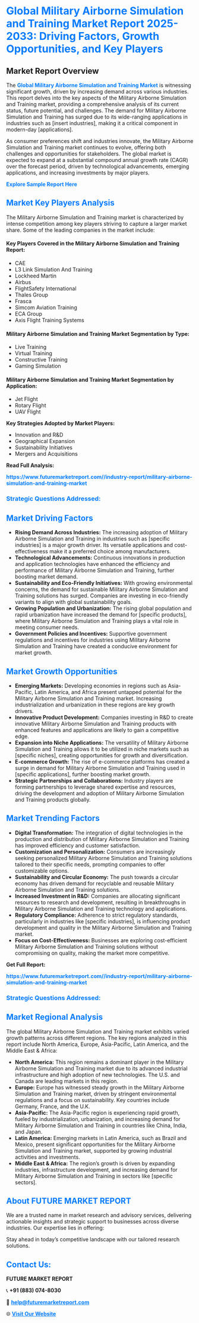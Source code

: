 <h1 style="color: #007BFF;">Global Military Airborne Simulation and Training Market Report 2025-2033: Driving Factors, Growth Opportunities, and Key Players</h1>

<section id="overview">
<h2>Market Report Overview</h2>
<p>The <a href="https://www.futuremarketreport.com//industry-report/military-airborne-simulation-and-training-market" style="color: #007BFF; text-decoration: none;"><strong>Global Military Airborne Simulation and Training Market</strong></a> is witnessing significant growth, driven by increasing demand across various industries. This report delves into the key aspects of the Military Airborne Simulation and Training market, providing a comprehensive analysis of its current status, future potential, and challenges. The demand for Military Airborne Simulation and Training has surged due to its wide-ranging applications in industries such as [insert industries], making it a critical component in modern-day [applications].</p>
<p>As consumer preferences shift and industries innovate, the Military Airborne Simulation and Training market continues to evolve, offering both challenges and opportunities for stakeholders. The global market is expected to expand at a substantial compound annual growth rate (CAGR) over the forecast period, driven by technological advancements, emerging applications, and increasing investments by major players.</p>
</section>

<section id="overview">
<p><a href="https://www.futuremarketreport.com//request-sample/reportId=63664" style="color: #007BFF; text-decoration: none;"><strong>Explore Sample Report Here</strong></a></p>
</section>

<section id="key-players">
<h2 style="color: #007BFF;">Market Key Players Analysis</h2>
<p>The Military Airborne Simulation and Training market is characterized by intense competition among key players striving to capture a larger market share. Some of the leading companies in the market include:</p>
<h4>Key Players Covered in the Military Airborne Simulation and Training Report:</h4>
<ul><li>CAE</li><li>L3 Link Simulation And Training</li><li>Lockheed Martin</li><li>Airbus</li><li>FlightSafety International</li><li>Thales Group</li><li>Frasca</li><li>Simcom Aviation Training</li><li>ECA Group</li><li>Axis Flight Training Systems</li></ul>
<h4>Military Airborne Simulation and Training Market Segmentation by Type:</h4>
<ul><li>Live Training</li><li>Virtual Training</li><li>Constructive Training</li><li>Gaming Simulation</li></ul>

<h4>Military Airborne Simulation and Training Market Segmentation by Application:</h4>
<ul><li>Jet Flight</li><li>Rotary Flight</li><li>UAV Flight</li></ul>
<p><strong>Key Strategies Adopted by Market Players:</strong></p>
<ul>
<li>Innovation and R&D</li>
<li>Geographical Expansion</li>
<li>Sustainability Initiatives</li>
<li>Mergers and Acquisitions</li>
</ul>
</section>

<section>
<p><strong>Read Full Analysis: </strong></p><a href="https://www.futuremarketreport.com//industry-report/military-airborne-simulation-and-training-market" style="color: #007BFF; text-decoration: none;"><strong>https://www.futuremarketreport.com//industry-report/military-airborne-simulation-and-training-market</strong></a>
<h3 style="color: #007BFF;">Strategic Questions Addressed:</h3>
</section>

<section id="driving-factors">
<h2 style="color: #007BFF;">Market Driving Factors</h2>
<ul>
<li><strong>Rising Demand Across Industries:</strong> The increasing adoption of Military Airborne Simulation and Training in industries such as [specific industries] is a major growth driver. Its versatile applications and cost-effectiveness make it a preferred choice among manufacturers.</li>
<li><strong>Technological Advancements:</strong> Continuous innovations in production and application technologies have enhanced the efficiency and performance of Military Airborne Simulation and Training, further boosting market demand.</li>
<li><strong>Sustainability and Eco-Friendly Initiatives:</strong> With growing environmental concerns, the demand for sustainable Military Airborne Simulation and Training solutions has surged. Companies are investing in eco-friendly variants to align with global sustainability goals.</li>
<li><strong>Growing Population and Urbanization:</strong> The rising global population and rapid urbanization have increased the demand for [specific products], where Military Airborne Simulation and Training plays a vital role in meeting consumer needs.</li>
<li><strong>Government Policies and Incentives:</strong> Supportive government regulations and incentives for industries using Military Airborne Simulation and Training have created a conducive environment for market growth.</li>
</ul>
</section>

<section id="growth-opportunities">
<h2 style="color: #007BFF;">Market Growth Opportunities</h2>
<ul>
<li><strong>Emerging Markets:</strong> Developing economies in regions such as Asia-Pacific, Latin America, and Africa present untapped potential for the Military Airborne Simulation and Training market. Increasing industrialization and urbanization in these regions are key growth drivers.</li>
<li><strong>Innovative Product Development:</strong> Companies investing in R&D to create innovative Military Airborne Simulation and Training products with enhanced features and applications are likely to gain a competitive edge.</li>
<li><strong>Expansion into Niche Applications:</strong> The versatility of Military Airborne Simulation and Training allows it to be utilized in niche markets such as [specific niches], creating opportunities for growth and diversification.</li>
<li><strong>E-commerce Growth:</strong> The rise of e-commerce platforms has created a surge in demand for Military Airborne Simulation and Training used in [specific applications], further boosting market growth.</li>
<li><strong>Strategic Partnerships and Collaborations:</strong> Industry players are forming partnerships to leverage shared expertise and resources, driving the development and adoption of Military Airborne Simulation and Training products globally.</li>
</ul>
</section>

<section id="trending-factors">
<h2 style="color: #007BFF;">Market Trending Factors</h2>
<ul>
<li><strong>Digital Transformation:</strong> The integration of digital technologies in the production and distribution of Military Airborne Simulation and Training has improved efficiency and customer satisfaction.</li>
<li><strong>Customization and Personalization:</strong> Consumers are increasingly seeking personalized Military Airborne Simulation and Training solutions tailored to their specific needs, prompting companies to offer customizable options.</li>
<li><strong>Sustainability and Circular Economy:</strong> The push towards a circular economy has driven demand for recyclable and reusable Military Airborne Simulation and Training solutions.</li>
<li><strong>Increased Investment in R&D:</strong> Companies are allocating significant resources to research and development, resulting in breakthroughs in Military Airborne Simulation and Training technology and applications.</li>
<li><strong>Regulatory Compliance:</strong> Adherence to strict regulatory standards, particularly in industries like [specific industries], is influencing product development and quality in the Military Airborne Simulation and Training market.</li>
<li><strong>Focus on Cost-Effectiveness:</strong> Businesses are exploring cost-efficient Military Airborne Simulation and Training solutions without compromising on quality, making the market more competitive.</li>
</ul>
</section>

<section>
<p><strong>Get Full Report: </strong></p><a href="https://www.futuremarketreport.com//industry-report/military-airborne-simulation-and-training-market" style="color: #007BFF; text-decoration: none;"><strong>https://www.futuremarketreport.com//industry-report/military-airborne-simulation-and-training-market</strong></a>
<h3 style="color: #007BFF;">Strategic Questions Addressed:</h3>
</section>


<section id="regional-analysis">
<h2 style="color: #007BFF;">Market Regional Analysis</h2>
<p>The global Military Airborne Simulation and Training market exhibits varied growth patterns across different regions. The key regions analyzed in this report include North America, Europe, Asia-Pacific, Latin America, and the Middle East & Africa:</p>
<ul>
<li><strong>North America:</strong> This region remains a dominant player in the Military Airborne Simulation and Training market due to its advanced industrial infrastructure and high adoption of new technologies. The U.S. and Canada are leading markets in this region.</li>
<li><strong>Europe:</strong> Europe has witnessed steady growth in the Military Airborne Simulation and Training market, driven by stringent environmental regulations and a focus on sustainability. Key countries include Germany, France, and the U.K.</li>
<li><strong>Asia-Pacific:</strong> The Asia-Pacific region is experiencing rapid growth, fueled by industrialization, urbanization, and increasing demand for Military Airborne Simulation and Training in countries like China, India, and Japan.</li>
<li><strong>Latin America:</strong> Emerging markets in Latin America, such as Brazil and Mexico, present significant opportunities for the Military Airborne Simulation and Training market, supported by growing industrial activities and investments.</li>
<li><strong>Middle East & Africa:</strong> The region’s growth is driven by expanding industries, infrastructure development, and increasing demand for Military Airborne Simulation and Training in sectors like [specific sectors].</li>
</ul>
</section>

<footer>
<h2 style="color: #007BFF;">About FUTURE MARKET REPORT</h2>
<p>We are a trusted name in market research and advisory services, delivering actionable insights and strategic support to businesses across diverse industries. Our expertise lies in offering:</p>

<p>Stay ahead in today’s competitive landscape with our tailored research solutions.</p>

<h2 style="color: #007BFF;">Contact Us:</h2>
<p><strong>FUTURE MARKET REPORT</strong></p>
<p>📞 <strong>+91 (883) 074-8030</strong></p>
<p>📧 <strong><a href="mailto:help@futuremarketreport.com" style="color: #007BFF;">help@futuremarketreport.com</a></strong></p>
<p>🌐 <strong><a href="https://www.futuremarketreport.com/" style="color: #007BFF;">Visit Our Website</a></strong></p>
</footer>